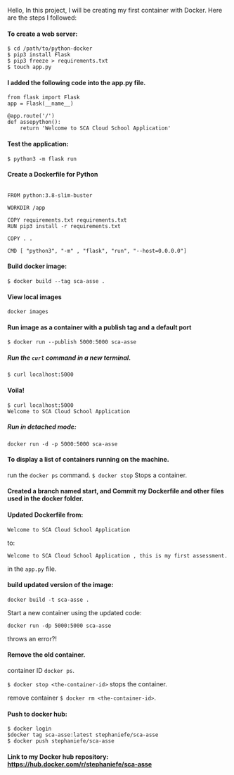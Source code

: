 
Hello, In this project, I will be creating my first container with Docker. Here are the steps I followed:
#### To create a web server:
```
$ cd /path/to/python-docker
$ pip3 install Flask
$ pip3 freeze > requirements.txt
$ touch app.py
```

#### I added the following code into the app.py file.
```
from flask import Flask
app = Flask(__name__)

@app.route('/')
def assepython():
    return 'Welcome to SCA Cloud School Application'
```
#### Test the application:
```
$ python3 -m flask run 
```
#### Create a Dockerfile for Python
```

FROM python:3.8-slim-buster

WORKDIR /app

COPY requirements.txt requirements.txt
RUN pip3 install -r requirements.txt

COPY . .

CMD [ "python3", "-m" , "flask", "run", "--host=0.0.0.0"]
```
#### Build docker image: 
```
$ docker build --tag sca-asse .
```

#### View local images 
```
docker images
```

#### Run image as a container with a publish tag and a default port
 ```
 $ docker run --publish 5000:5000 sca-asse
 ```
 
 ##### Run the `curl` command in a new terminal. 
 ```
 $ curl localhost:5000
 ```
 #### Voila!
 ```
 $ curl localhost:5000
Welcome to SCA Cloud School Application
```


##### Run in detached mode: 
```
docker run -d -p 5000:5000 sca-asse
```

#### To display a list of containers running on the machine.
run the `docker ps` command.
``$ docker stop`` Stops a container.


#### Created a branch named start, and Commit my Dockerfile and other files used in the docker folder.

#### Updated Dockerfile from:
 ```
 Welcome to SCA Cloud School Application
 ```
to: 
```
Welcome to SCA Cloud School Application , this is my first assessment.
```
in the `app.py` file.


#### build updated version of the image:
```
docker build -t sca-asse .
```
Start a new container using the updated code: 
```
docker run -dp 5000:5000 sca-asse
```
throws an error?!

#### Remove the old container.
container ID `docker ps`.

`$ docker stop <the-container-id>` stops the container.

remove container `$ docker rm <the-container-id>`.

#### Push to docker hub: 
```
$ docker login
$docker tag sca-asse:latest stephaniefe/sca-asse
$ docker push stephaniefe/sca-asse
```

#### Link to my Docker hub repository: https://hub.docker.com/r/stephaniefe/sca-asse
